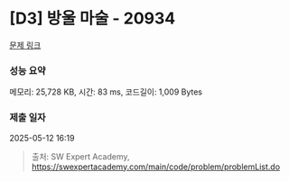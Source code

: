 # [D3] 방울 마술 - 20934 

[문제 링크](https://swexpertacademy.com/main/code/problem/problemDetail.do?contestProbId=AY9QTGqqcckDFAVF) 

### 성능 요약

메모리: 25,728 KB, 시간: 83 ms, 코드길이: 1,009 Bytes

### 제출 일자

2025-05-12 16:19



> 출처: SW Expert Academy, https://swexpertacademy.com/main/code/problem/problemList.do